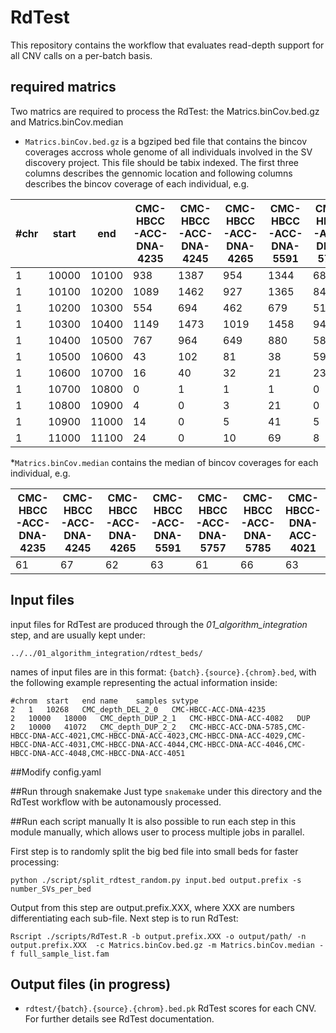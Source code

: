 # RdTest

This repository contains the workflow that evaluates read-depth support for all CNV calls on a per-batch basis.

## required matrics

Two matrics are required to process the RdTest: the Matrics.binCov.bed.gz and Matrics.binCov.median

* `Matrics.binCov.bed.gz` is a bgziped bed file that contains the bincov coverages accross whole genome of all individuals involved in the SV discovery project. This file should be tabix indexed. The first three columns describes the gennomic location and following columns describes the bincov coverage of each individual, e.g. 

|#chr | start | end | CMC-HBCC-ACC-DNA-4235 | CMC-HBCC-ACC-DNA-4245 | CMC-HBCC-ACC-DNA-4265 | CMC-HBCC-ACC-DNA-5591 | CMC-HBCC-ACC-DNA-5757 | CMC-HBCC-ACC-DNA-5785 | CMC-HBCC-DNA-ACC-4021 | CMC-HBCC-DNA-ACC-4023 | CMC-HBCC-DNA-ACC-4025 | CMC-HBCC-DNA-ACC-4027|
|-----|-------|-----|-----------------------|-----------------------|-----------------------|-----------------------|-----------------------|-----------------------|-----------------------|-----------------------|-----------------------|----------------------|
|1 | 10000 | 10100 | 938 | 1387 | 954 | 1344 | 688 | 1219 | 1662 | 2027 | 1221 | 1233|
|1 | 10100 | 10200 | 1089 | 1462 | 927 | 1365 | 840 | 1290 | 1774 | 2217 | 1316 | 1379|
|1 | 10200 | 10300 | 554 | 694 | 462 | 679 | 516 | 692 | 914 | 1140 | 787 | 637|
|1 | 10300 | 10400 | 1149 | 1473 | 1019 | 1458 | 945 | 1391 | 1977 | 2231 | 1433 | 1330|
|1 | 10400 | 10500 | 767 | 964 | 649 | 880 | 583 | 891 | 1336 | 1507 | 797 | 849|
|1 | 10500 | 10600 | 43 | 102 | 81 | 38 | 59 | 49 | 157 | 145 | 56 | 41|
|1 | 10600 | 10700 | 16 | 40 | 32 | 21 | 23 | 18 | 62 | 43 | 24 | 15|
|1 | 10700 | 10800 | 0 | 1 | 1 | 1 | 0 | 0 | 4 | 3 | 1 | 0|
|1 | 10800 | 10900 | 4 | 0 | 3 | 21 | 0 | 27 | 15 | 20 | 2 | 21|
|1 | 10900 | 11000 | 14 | 0 | 5 | 41 | 5 | 63 | 36 | 45 | 6 | 40|
|1 | 11000 | 11100 | 24 | 0 | 10 | 69 | 8 | 105 | 51 | 74 | 9 | 62|


*`Matrics.binCov.median`  contains the median of bincov coverages for each individual, e.g.

|CMC-HBCC-ACC-DNA-4235 | CMC-HBCC-ACC-DNA-4245 | CMC-HBCC-ACC-DNA-4265 | CMC-HBCC-ACC-DNA-5591 | CMC-HBCC-ACC-DNA-5757 | CMC-HBCC-ACC-DNA-5785 | CMC-HBCC-DNA-ACC-4021 | CMC-HBCC-DNA-ACC-4023 | CMC-HBCC-DNA-ACC-4025 | CMC-HBCC-DNA-ACC-4027 | CMC-HBCC-DNA-ACC-4029 | CMC-HBCC-DNA-ACC-4031 | CMC-HBCC-DNA-ACC-4033 |
|-----|-------|-----|-----------------------|-----------------------|-----------------------|-----------------------|-----------------------|-----------------------|-----------------------|-----------------------|-----------------------|----------------------|
|61 | 67 | 62 | 63 | 61 | 66 | 63 | 61 | 75 | 69 | 76 | 64 | 68 |


## Input files

input files for RdTest are produced through the *01_algorithm_integration* step, and are usually kept under: 
```
../../01_algorithm_integration/rdtest_beds/
```

names of input files are in this format: `{batch}.{source}.{chrom}.bed`, with the following example representing the actual information inside:
```
#chrom	start	end	name	samples	svtype
2	1	10268	CMC_depth_DEL_2_0	CMC-HBCC-ACC-DNA-4235
2	10000	18000	CMC_depth_DUP_2_1	CMC-HBCC-DNA-ACC-4082	DUP
2	10000	41072	CMC_depth_DUP_2_2	CMC-HBCC-ACC-DNA-5785,CMC-HBCC-DNA-ACC-4021,CMC-HBCC-DNA-ACC-4023,CMC-HBCC-DNA-ACC-4029,CMC-HBCC-DNA-ACC-4031,CMC-HBCC-DNA-ACC-4044,CMC-HBCC-DNA-ACC-4046,CMC-HBCC-DNA-ACC-4048,CMC-HBCC-DNA-ACC-4051
```

##Modify config.yaml


##Run through snakemake
Just type `snakemake` under this directory and the RdTest workflow with be autonamously processed.

##Run each script manually
It is also possible to run each step in this module manually, which allows user to process multiple jobs in parallel. 

First step is to randomly split the big bed file into small beds for faster processing:
```
python ./script/split_rdtest_random.py input.bed output.prefix -s number_SVs_per_bed
```

Output from this step are output.prefix.XXX, where XXX are numbers differentiating each sub-file. Next step is to run RdTest:
```
Rscript ./scripts/RdTest.R -b output.prefix.XXX -o output/path/ -n output.prefix.XXX  -c Matrics.binCov.bed.gz -m Matrics.binCov.median -f full_sample_list.fam
```



## Output files (in progress)

* `rdtest/{batch}.{source}.{chrom}.bed.pk`
    RdTest scores for each CNV. For further details see RdTest documentation.
